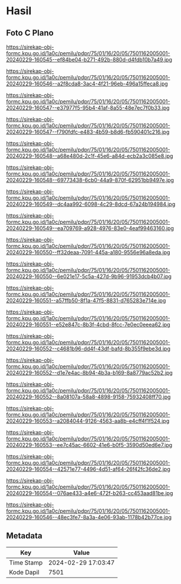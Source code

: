 # Hasil

## Foto C Plano

https://sirekap-obj-formc.kpu.go.id/1a0c/pemilu/pdpr/75/01/16/20/05/7501162005001-20240229-160545--ef84be04-b271-492b-880d-d4fdb10b7a49.jpg

https://sirekap-obj-formc.kpu.go.id/1a0c/pemilu/pdpr/75/01/16/20/05/7501162005001-20240229-160546--a2f8cda8-3ac4-4f21-96eb-496a15ffeca8.jpg

https://sirekap-obj-formc.kpu.go.id/1a0c/pemilu/pdpr/75/01/16/20/05/7501162005001-20240229-160547--e37977f5-95b4-41af-8a55-48e7ec7f0b33.jpg

https://sirekap-obj-formc.kpu.go.id/1a0c/pemilu/pdpr/75/01/16/20/05/7501162005001-20240229-160547--f790fdfc-e483-4b59-b8d6-fb590401c216.jpg

https://sirekap-obj-formc.kpu.go.id/1a0c/pemilu/pdpr/75/01/16/20/05/7501162005001-20240229-160548--a68e480d-2c1f-45e6-a84d-ecb2a3c085e8.jpg

https://sirekap-obj-formc.kpu.go.id/1a0c/pemilu/pdpr/75/01/16/20/05/7501162005001-20240229-160548--69773438-6cb0-44a9-870f-62951bb9497e.jpg

https://sirekap-obj-formc.kpu.go.id/1a0c/pemilu/pdpr/75/01/16/20/05/7501162005001-20240229-160549--dc4aa992-6098-4c29-8dcd-67a24b194984.jpg

https://sirekap-obj-formc.kpu.go.id/1a0c/pemilu/pdpr/75/01/16/20/05/7501162005001-20240229-160549--ea709769-a928-4976-83e0-4eaf99463160.jpg

https://sirekap-obj-formc.kpu.go.id/1a0c/pemilu/pdpr/75/01/16/20/05/7501162005001-20240229-160550--ff32deaa-7091-445a-a180-9556e96a8eda.jpg

https://sirekap-obj-formc.kpu.go.id/1a0c/pemilu/pdpr/75/01/16/20/05/7501162005001-20240229-160550--6e021e17-5c5a-427d-9b96-91953dcb4b07.jpg

https://sirekap-obj-formc.kpu.go.id/1a0c/pemilu/pdpr/75/01/16/20/05/7501162005001-20240229-160551--a57ffb50-8f1a-47f5-8831-d765283e714e.jpg

https://sirekap-obj-formc.kpu.go.id/1a0c/pemilu/pdpr/75/01/16/20/05/7501162005001-20240229-160551--e52e847c-8b3f-4cbd-8fcc-7e0ec0eeea62.jpg

https://sirekap-obj-formc.kpu.go.id/1a0c/pemilu/pdpr/75/01/16/20/05/7501162005001-20240229-160552--c4681b96-dd4f-43df-bafd-8b355f9ebe3d.jpg

https://sirekap-obj-formc.kpu.go.id/1a0c/pemilu/pdpr/75/01/16/20/05/7501162005001-20240229-160552--d1e7e4ac-8b94-4b3a-b169-8a8779ac52b2.jpg

https://sirekap-obj-formc.kpu.go.id/1a0c/pemilu/pdpr/75/01/16/20/05/7501162005001-20240229-160552--8a08107a-58a8-4898-9158-75932408ff70.jpg

https://sirekap-obj-formc.kpu.go.id/1a0c/pemilu/pdpr/75/01/16/20/05/7501162005001-20240229-160553--a2084044-9126-4563-aa8b-e4cff4f1f524.jpg

https://sirekap-obj-formc.kpu.go.id/1a0c/pemilu/pdpr/75/01/16/20/05/7501162005001-20240229-160553--ee7c45ac-6602-41e6-b0f5-3590d50ed6e7.jpg

https://sirekap-obj-formc.kpu.go.id/1a0c/pemilu/pdpr/75/01/16/20/05/7501162005001-20240229-160554--42571e77-4496-4d51-af64-26f42fc36de2.jpg

https://sirekap-obj-formc.kpu.go.id/1a0c/pemilu/pdpr/75/01/16/20/05/7501162005001-20240229-160554--076ae433-a4e6-472f-b263-cc453aad81be.jpg

https://sirekap-obj-formc.kpu.go.id/1a0c/pemilu/pdpr/75/01/16/20/05/7501162005001-20240229-160546--48ec3fe7-8a3a-4e06-93ab-1178b42b77ce.jpg


## Metadata

| Key        | Value               |
| ---------- | ------------------- |
| Time Stamp | 2024-02-29 17:03:47 |
| Kode Dapil | 7501                |



